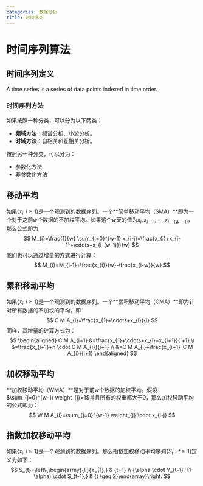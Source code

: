 ```yaml
---
categories: 数据分析
title: 时间序列
---
```

# 时间序列算法

## 时间序列定义

A time series is a series of data points indexed in time order.

### 时间序列方法

如果按照一种分类，可以分为以下两类：

- **频域方法**：频谱分析、小波分析。
- **时域方法**：自相关和互相关分析。

按照另一种分类，可以分为：

- 参数化方法
- 非参数化方法

## 移动平均

如果$\left \{  x_{i}, i \ge 1 \right \}​$是一个观测到的数据序列。一个**简单移动平均（SMA）**即为一个对于之前$w​$个数据的不加权平均。如果这个$w​$天的值为$x_{i},x_{i-1},\cdots, x_{i-(w-1)}​$，那么公式即为
$$
M_{i}=\frac{1}{w} \sum_{j=0}^{w-1} x_{i-j}=\frac{x_{i}+x_{i-1}+\cdots+x_{i-(w-1)}}{w}
$$
我们也可以通过增量的方式进行计算：
$$
M_{i}=M_{i-1}+\frac{x_{i}}{w}-\frac{x_{i-w}}{w}
$$

## 累积移动平均

如果$\left \{  x_{i}, i \ge 1 \right \}$是一个观测到的数据序列。一个**累积移动平均（CMA）**即为针对所有数据的不加权的平均。即
$$
C M A_{i}=\frac{x_{1}+\cdots+x_{i}}{i}
$$
同样，其增量的计算方式为：
$$
\begin{aligned} C M A_{i+1} &=\frac{x_{1}+\cdots+x_{i}+x_{i+1}}{i+1} \\ &=\frac{x_{i+1}+n \cdot C M A_{i}}{i+1} \\ &=C M A_{i}+\frac{x_{i+1}-C M A_{i}}{i+1} \end{aligned}
$$

## 加权移动平均

**加权移动平均（WMA）**是对于前$w​$个数据的加权平均。假设$\sum_{j=0}^{w-1} weight_{j}=1​$并且所有的权重都大于0，那么加权移动平均的公式即为：
$$
W M A_{i}=\sum_{j=0}^{w-1}  weight_{j} \cdot x_{i-j}
$$

## 指数加权移动平均

如果$\left \{  x_{i}, i \ge 1 \right \}$是一个观测到的数据序列。那么指数加权移动平均序列$\left\{S_{t} : t \geq 1\right\}​$定义为如下：
$$
S_{t}=\left\{\begin{array}{ll}{Y_{1},} & {t=1} \\ {\alpha \cdot Y_{t-1}+(1-\alpha) \cdot S_{t-1},} & {t \geq 2}\end{array}\right.
$$
